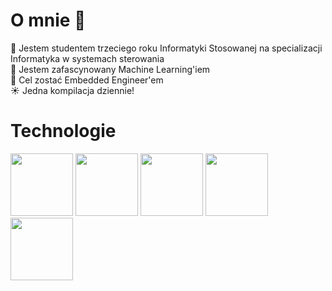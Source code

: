 # O mnie 👋

:open_book: Jestem studentem trzeciego roku Informatyki Stosowanej na specializacji Informatyka w systemach sterowania <br>
:brain: Jestem zafascynowany Machine Learning'iem <br>
:dart: Cel zostać Embedded Engineer'em <br>
:sunny: Jedna kompilacja dziennie! <br>

# Technologie

<img src="https://simpleicons.org/icons/cplusplus.svg" width="100" height="100"> </a>
<img src="https://simpleicons.org/icons/c.svg" width="100" height="100"> </a>
<img src="https://simpleicons.org/icons/cplusplus.svg" width="100" height="100"> </a>
<img src="https://simpleicons.org/icons/cplusplus.svg" width="100" height="100"> </a>
<img src="https://simpleicons.org/icons/cplusplus.svg" width="100" height="100"> </a>
